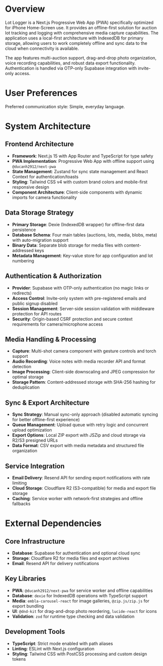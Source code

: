 # Overview

Lot Logger is a Next.js Progressive Web App (PWA) specifically optimized for iPhone Home-Screen use. It provides an offline-first solution for auction lot tracking and logging with comprehensive media capture capabilities. The application uses a local-first architecture with IndexedDB for primary storage, allowing users to work completely offline and sync data to the cloud when connectivity is available.

The app features multi-auction support, drag-and-drop photo organization, voice recording capabilities, and robust data export functionality. Authentication is handled via OTP-only Supabase integration with invite-only access.

# User Preferences

Preferred communication style: Simple, everyday language.

# System Architecture

## Frontend Architecture
- **Framework**: Next.js 15 with App Router and TypeScript for type safety
- **PWA Implementation**: Progressive Web App with offline support using `@ducanh2912/next-pwa`
- **State Management**: Zustand for sync state management and React Context for authentication/toasts
- **Styling**: Tailwind CSS v4 with custom brand colors and mobile-first responsive design
- **Component Architecture**: Client-side components with dynamic imports for camera functionality

## Data Storage Strategy
- **Primary Storage**: Dexie (IndexedDB wrapper) for offline-first data persistence
- **Database Schema**: Four main tables (auctions, lots, media, blobs, meta) with auto-migration support
- **Binary Data**: Separate blob storage for media files with content-addressed keys
- **Metadata Management**: Key-value store for app configuration and lot numbering

## Authentication & Authorization
- **Provider**: Supabase with OTP-only authentication (no magic links or redirects)
- **Access Control**: Invite-only system with pre-registered emails and public signup disabled
- **Session Management**: Server-side session validation with middleware protection for API routes
- **Security**: Origin-based CSRF protection and secure context requirements for camera/microphone access

## Media Handling & Processing
- **Capture**: Multi-shot camera component with gesture controls and torch support
- **Audio Recording**: Voice notes with media recorder API and format detection
- **Image Processing**: Client-side downscaling and JPEG compression for optimal storage
- **Storage Pattern**: Content-addressed storage with SHA-256 hashing for deduplication

## Sync & Export Architecture
- **Sync Strategy**: Manual sync-only approach (disabled automatic syncing for better offline-first experience)
- **Queue Management**: Upload queue with retry logic and concurrent upload optimization
- **Export Options**: Local ZIP export with JSZip and cloud storage via R2/S3 presigned URLs
- **Data Format**: CSV export with media metadata and structured file organization

## Service Integration
- **Email Delivery**: Resend API for sending export notifications with rate limiting
- **Cloud Storage**: Cloudflare R2 (S3-compatible) for media and export file storage
- **Caching**: Service worker with network-first strategies and offline fallbacks

# External Dependencies

## Core Infrastructure
- **Database**: Supabase for authentication and optional cloud sync
- **Storage**: Cloudflare R2 for media files and export archives
- **Email**: Resend API for delivery notifications

## Key Libraries
- **PWA**: `@ducanh2912/next-pwa` for service worker and offline capabilities
- **Database**: `dexie` for IndexedDB operations with TypeScript support
- **Media**: `embla-carousel-react` for image galleries, `@zip.js/zip.js` for export bundling
- **UI**: `@dnd-kit` for drag-and-drop photo reordering, `lucide-react` for icons
- **Validation**: `zod` for runtime type checking and data validation

## Development Tools
- **TypeScript**: Strict mode enabled with path aliases
- **Linting**: ESLint with Next.js configuration
- **Styling**: Tailwind CSS with PostCSS processing and custom design tokens